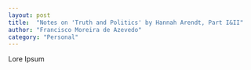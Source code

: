 ```yaml
---
layout: post
title:  "Notes on 'Truth and Politics' by Hannah Arendt, Part I&II"
author: "Francisco Moreira de Azevedo"
category: "Personal"
---
```


Lore Ipsum
